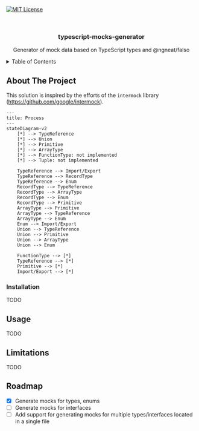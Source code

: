 <!-- PROJECT SHIELDS -->

[![MIT License][license-shield]][license-url]


<!-- PROJECT HEADER -->
<br />
<div align="center">
<h3 align="center">typescript-mocks-generator</h3>
  <p align="center">
    Generator of mock data based on TypeScript types and @ngneat/falso
  </p>
</div>

<!-- TABLE OF CONTENTS -->
<details>
  <summary>Table of Contents</summary>
  <ol>
    <li><a href="#about-the-project">About The Project</a></li>
    <li><a href="#installation">Installation</a></li>
    <li><a href="#usage">Usage</a></li>
    <li><a href="#limitations">Limitations</a></li>
    <li><a href="#roadmap">Roadmap</a></li>
  </ol>
</details>

<!-- ABOUT THE PROJECT -->

## About The Project

This solution is inspired by the efforts of the `intermock` library (https://github.com/google/intermock).

```mermaid
---
title: Process
---
stateDiagram-v2
    [*] --> TypeReference
    [*] --> Union
    [*] --> Primitive
    [*] --> ArrayType
    [*] --> FunctionType: not implemented
    [*] --> Tuple: not implemented

    TypeReference --> Import/Export
    TypeReference --> RecordType
    TypeReference --> Enum
    RecordType --> TypeReference
    RecordType --> ArrayType
    RecordType --> Enum
    RecordType --> Primitive
    ArrayType --> Primitive
    ArrayType --> TypeReference
    ArrayType --> Enum
    Enum --> Import/Export
    Union --> TypeReference
    Union --> Primitive
    Union --> ArrayType
    Union --> Enum

    FunctionType --> [*]
    TypeReference --> [*]
    Primitive --> [*]
    Import/Export --> [*]
```


### Installation

TODO

<!-- USAGE EXAMPLES -->

## Usage

TODO

<!-- LIMITATIONS -->

## Limitations

TODO


<!-- ROADMAP -->

## Roadmap

- [x] Generate mocks for types, enums
- [ ] Generate mocks for interfaces
- [ ] Add support for generating mocks for multiple types/interfaces located in a single file

<!-- MARKDOWN LINKS & IMAGES -->

[license-url]: https://github.com/OitaGG/mocks-generator/blob/main/LICENSE
[license-shield]: https://img.shields.io/github/license/othneildrew/Best-README-Template.svg?style=for-the-badge
